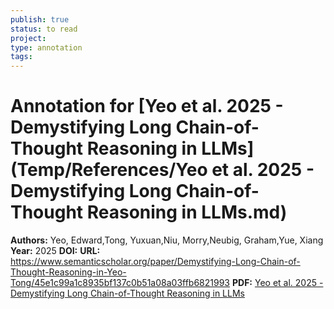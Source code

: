 ```yaml
---
publish: true
status: to read
project:
type: annotation
tags:
---
```

# Annotation for [Yeo et al. 2025 - Demystifying Long Chain-of-Thought Reasoning in LLMs](Temp/References/Yeo et al. 2025 - Demystifying Long Chain-of-Thought Reasoning in LLMs.md)

**Authors:** Yeo, Edward,Tong, Yuxuan,Niu, Morry,Neubig, Graham,Yue, Xiang
**Year:** 2025
**DOI:** 
**URL:** https://www.semanticscholar.org/paper/Demystifying-Long-Chain-of-Thought-Reasoning-in-Yeo-Tong/45e1c99a1c8935bf137c0b51a08a03ffb6821993
**PDF:** [Yeo et al. 2025 - Demystifying Long Chain-of-Thought Reasoning in LLMs](Papers/PDFs/Yeo%20et%20al.%202025%20-%20Demystifying%20Long%20Chain-of-Thought%20Reasoning%20in%20LLMs.pdf)
